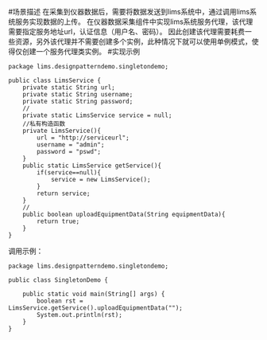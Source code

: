#场景描述
在采集到仪器数据后，需要将数据发送到lims系统中，通过调用lims系统服务实现数据的上传。
在仪器数据采集组件中实现lims系统服务代理，该代理需要指定服务地址url，认证信息（用户名、密码）。
因此创建该代理需要耗费一些资源，另外该代理并不需要创建多个实例，此种情况下就可以使用单例模式，使得仅创建一个服务代理类实例。
#实现示例
```
package lims.designpatterndemo.singletondemo;

public class LimsService {
    private static String url;
    private static String username;
    private static String password;
    //
    private static LimsService service = null;
    //私有构造函数
    private LimsService(){
        url = "http://serviceurl";
        username = "admin";
        password = "pswd";
    }
    public static LimsService getService(){
        if(service==null){
            service = new LimsService();
        }
        return service;
    }
    //
    public boolean uploadEquipmentData(String equipmentData){
        return true;
    }
}
``` 
调用示例：
```
package lims.designpatterndemo.singletondemo;

public class SingletonDemo {

    public static void main(String[] args) {
        boolean rst = LimsService.getService().uploadEquipmentData("");
        System.out.println(rst);
    }
}
```
